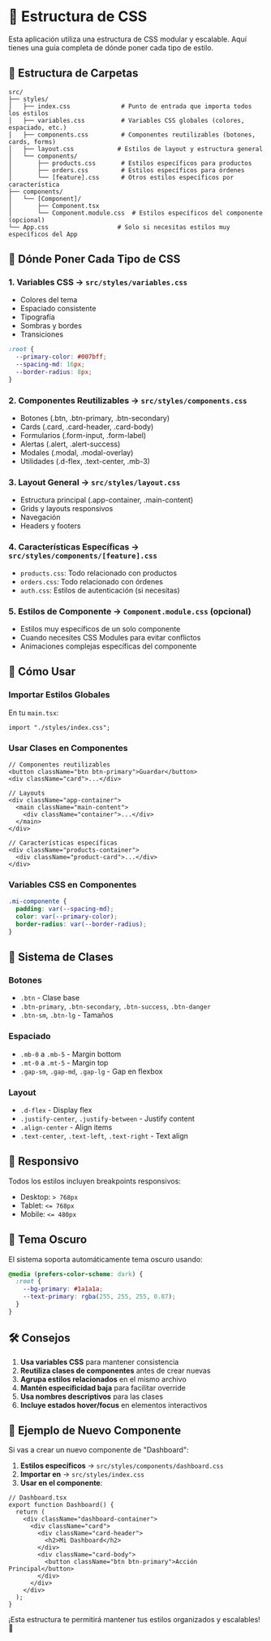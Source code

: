 # 🎨 Estructura de CSS

Esta aplicación utiliza una estructura de CSS modular y escalable. Aquí tienes una guía completa de dónde poner cada tipo de estilo.

## 📁 Estructura de Carpetas

```
src/
├── styles/
│   ├── index.css              # Punto de entrada que importa todos los estilos
│   ├── variables.css          # Variables CSS globales (colores, espaciado, etc.)
│   ├── components.css         # Componentes reutilizables (botones, cards, forms)
│   ├── layout.css            # Estilos de layout y estructura general
│   └── components/
│       ├── products.css       # Estilos específicos para productos
│       ├── orders.css         # Estilos específicos para órdenes
│       └── [feature].css      # Otros estilos específicos por característica
├── components/
│   └── [Component]/
│       ├── Component.tsx
│       └── Component.module.css  # Estilos específicos del componente (opcional)
└── App.css                   # Solo si necesitas estilos muy específicos del App
```

## 🎯 Dónde Poner Cada Tipo de CSS

### 1. **Variables CSS** → `src/styles/variables.css`

- Colores del tema
- Espaciado consistente
- Tipografía
- Sombras y bordes
- Transiciones

```css
:root {
  --primary-color: #007bff;
  --spacing-md: 16px;
  --border-radius: 8px;
}
```

### 2. **Componentes Reutilizables** → `src/styles/components.css`

- Botones (.btn, .btn-primary, .btn-secondary)
- Cards (.card, .card-header, .card-body)
- Formularios (.form-input, .form-label)
- Alertas (.alert, .alert-success)
- Modales (.modal, .modal-overlay)
- Utilidades (.d-flex, .text-center, .mb-3)

### 3. **Layout General** → `src/styles/layout.css`

- Estructura principal (.app-container, .main-content)
- Grids y layouts responsivos
- Navegación
- Headers y footers

### 4. **Características Específicas** → `src/styles/components/[feature].css`

- `products.css`: Todo relacionado con productos
- `orders.css`: Todo relacionado con órdenes
- `auth.css`: Estilos de autenticación (si necesitas)

### 5. **Estilos de Componente** → `Component.module.css` (opcional)

- Estilos muy específicos de un solo componente
- Cuando necesites CSS Modules para evitar conflictos
- Animaciones complejas específicas del componente

## 🚀 Cómo Usar

### Importar Estilos Globales

En tu `main.tsx`:

```tsx
import "./styles/index.css";
```

### Usar Clases en Componentes

```tsx
// Componentes reutilizables
<button className="btn btn-primary">Guardar</button>
<div className="card">...</div>

// Layouts
<div className="app-container">
  <main className="main-content">
    <div className="container">...</div>
  </main>
</div>

// Características específicas
<div className="products-container">
  <div className="product-card">...</div>
</div>
```

### Variables CSS en Componentes

```css
.mi-componente {
  padding: var(--spacing-md);
  color: var(--primary-color);
  border-radius: var(--border-radius);
}
```

## 🎨 Sistema de Clases

### Botones

- `.btn` - Clase base
- `.btn-primary`, `.btn-secondary`, `.btn-success`, `.btn-danger`
- `.btn-sm`, `.btn-lg` - Tamaños

### Espaciado

- `.mb-0` a `.mb-5` - Margin bottom
- `.mt-0` a `.mt-5` - Margin top
- `.gap-sm`, `.gap-md`, `.gap-lg` - Gap en flexbox

### Layout

- `.d-flex` - Display flex
- `.justify-center`, `.justify-between` - Justify content
- `.align-center` - Align items
- `.text-center`, `.text-left`, `.text-right` - Text align

## 📱 Responsivo

Todos los estilos incluyen breakpoints responsivos:

- Desktop: `> 768px`
- Tablet: `<= 768px`
- Mobile: `<= 480px`

## 🌙 Tema Oscuro

El sistema soporta automáticamente tema oscuro usando:

```css
@media (prefers-color-scheme: dark) {
  :root {
    --bg-primary: #1a1a1a;
    --text-primary: rgba(255, 255, 255, 0.87);
  }
}
```

## 🛠️ Consejos

1. **Usa variables CSS** para mantener consistencia
2. **Reutiliza clases de componentes** antes de crear nuevas
3. **Agrupa estilos relacionados** en el mismo archivo
4. **Mantén especificidad baja** para facilitar override
5. **Usa nombres descriptivos** para las clases
6. **Incluye estados hover/focus** en elementos interactivos

## 📝 Ejemplo de Nuevo Componente

Si vas a crear un nuevo componente de "Dashboard":

1. **Estilos específicos** → `src/styles/components/dashboard.css`
2. **Importar en** → `src/styles/index.css`
3. **Usar en el componente**:

```tsx
// Dashboard.tsx
export function Dashboard() {
  return (
    <div className="dashboard-container">
      <div className="card">
        <div className="card-header">
          <h2>Mi Dashboard</h2>
        </div>
        <div className="card-body">
          <button className="btn btn-primary">Acción Principal</button>
        </div>
      </div>
    </div>
  );
}
```

¡Esta estructura te permitirá mantener tus estilos organizados y escalables! 🎉
